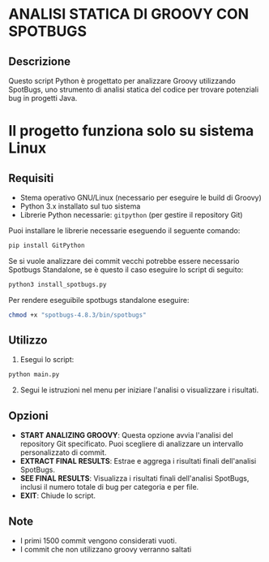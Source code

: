 # ANALISI STATICA DI GROOVY CON SPOTBUGS

## Descrizione
Questo script Python è progettato per analizzare Groovy utilizzando SpotBugs, uno strumento di analisi statica del codice per trovare potenziali bug in progetti Java.

# **Il progetto funziona solo su sistema Linux**

## Requisiti
- Stema operativo GNU/Linux (necessario per eseguire le build di Groovy)
- Python 3.x installato sul tuo sistema
- Librerie Python necessarie: `gitpython` (per gestire il repository Git)

Puoi installare le librerie necessarie eseguendo il seguente comando:
```bash
pip install GitPython
```
Se si vuole analizzare dei commit vecchi potrebbe essere necessario Spotbugs Standalone, se è questo il caso eseguire lo script di seguito:
```bash
python3 install_spotbugs.py
```
Per rendere eseguibile spotbugs standalone eseguire:
```bash
chmod +x "spotbugs-4.8.3/bin/spotbugs"
```


## Utilizzo
1. Esegui lo script:
```bash
python main.py
```
2. Segui le istruzioni nel menu per iniziare l'analisi o visualizzare i risultati.

## Opzioni
- **START ANALIZING GROOVY**: Questa opzione avvia l'analisi del repository Git specificato. Puoi scegliere di analizzare un intervallo personalizzato di commit.
- **EXTRACT FINAL RESULTS**: Estrae e aggrega i risultati finali dell'analisi SpotBugs.
- **SEE FINAL RESULTS**: Visualizza i risultati finali dell'analisi SpotBugs, inclusi il numero totale di bug per categoria e per file.
- **EXIT**: Chiude lo script.

## Note
- I primi 1500 commit vengono considerati vuoti.
- I commit che non utilizzano groovy verranno saltati
